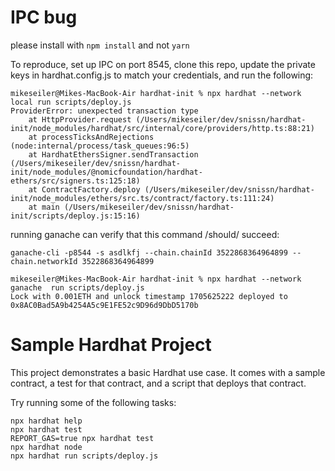 
# IPC bug

please install with `npm install` and not `yarn`

To reproduce, set up IPC on port 8545, clone this repo, update the private keys in hardhat.config.js to match your credentials, and run the following:

```
mikeseiler@Mikes-MacBook-Air hardhat-init % npx hardhat --network local run scripts/deploy.js
ProviderError: unexpected transaction type
    at HttpProvider.request (/Users/mikeseiler/dev/snissn/hardhat-init/node_modules/hardhat/src/internal/core/providers/http.ts:88:21)
    at processTicksAndRejections (node:internal/process/task_queues:96:5)
    at HardhatEthersSigner.sendTransaction (/Users/mikeseiler/dev/snissn/hardhat-init/node_modules/@nomicfoundation/hardhat-ethers/src/signers.ts:125:18)
    at ContractFactory.deploy (/Users/mikeseiler/dev/snissn/hardhat-init/node_modules/ethers/src.ts/contract/factory.ts:111:24)
    at main (/Users/mikeseiler/dev/snissn/hardhat-init/scripts/deploy.js:15:16)
```

running ganache can verify that this command /should/ succeed: 


```
ganache-cli -p8544 -s asdlkfj --chain.chainId 3522868364964899 --chain.networkId 3522868364964899
```


```
mikeseiler@Mikes-MacBook-Air hardhat-init % npx hardhat --network ganache  run scripts/deploy.js
Lock with 0.001ETH and unlock timestamp 1705625222 deployed to 0x8AC0Bad5A9b4254A5c9E1FE52c9D96d9DbD5170b
```










# Sample Hardhat Project

This project demonstrates a basic Hardhat use case. It comes with a sample contract, a test for that contract, and a script that deploys that contract.

Try running some of the following tasks:

```shell
npx hardhat help
npx hardhat test
REPORT_GAS=true npx hardhat test
npx hardhat node
npx hardhat run scripts/deploy.js
```
